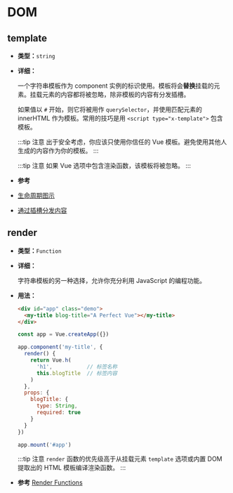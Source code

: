 # DOM

## template

- **类型：**`string`

- **详细：**

  一个字符串模板作为 component 实例的标识使用。模板将会**替换**挂载的元素。挂载元素的内容都将被忽略，除非模板的内容有分发插槽。

  如果值以 `#` 开始，则它将被用作 `querySelector`，并使用匹配元素的 innerHTML 作为模板。常用的技巧是用 `<script type="x-template">` 包含模板。

  :::tip 注意
  出于安全考虑，你应该只使用你信任的 Vue 模板。避免使用其他人生成的内容作为你的模板。
  :::

  :::tip 注意
  如果 Vue 选项中包含渲染函数，该模板将被忽略。
  :::

-  **参考**
  - [生命周期图示](../guide/instance.html#lifecycle-diagram)
  - [通过插槽分发内容](../guide/component-basics.html#content-distribution-with-slots)

## render

- **类型：**`Function`

- **详细：**

  字符串模板的另一种选择，允许你充分利用 JavaScript 的编程功能。

- **用法：**

  ```html
  <div id="app" class="demo">
    <my-title blog-title="A Perfect Vue"></my-title>
  </div>
  ```

  ```js
  const app = Vue.createApp({})

  app.component('my-title', {
    render() {
      return Vue.h(
        'h1',           // 标签名称
        this.blogTitle  // 标签内容
      )
    },
    props: {
      blogTitle: {
        type: String,
        required: true
      }
    }
  })

  app.mount('#app')
  ```

  :::tip 注意
  `render` 函数的优先级高于从挂载元素 `template` 选项或内置 DOM 提取出的 HTML 模板编译渲染函数。
  :::

-  **参考** [Render Functions](../guide/render-function.html)
